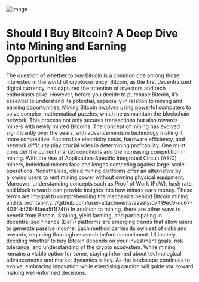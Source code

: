 
![Image](https://github.com/user-attachments/assets/d7419ec9-dc67-403f-bf28-8faea5f1f74f)
# Should I Buy Bitcoin? A Deep Dive into Mining and Earning Opportunities
The question of whether to buy Bitcoin is a common one among those interested in the world of cryptocurrency. Bitcoin, as the first decentralized digital currency, has captured the attention of investors and tech enthusiasts alike. However, before you decide to purchase Bitcoin, it’s essential to understand its potential, especially in relation to mining and earning opportunities.
Mining Bitcoin involves using powerful computers to solve complex mathematical puzzles, which helps maintain the blockchain network. This process not only secures transactions but also rewards miners with newly minted Bitcoins. The concept of mining has evolved significantly over the years, with advancements in technology making it more competitive. Factors like electricity costs, hardware efficiency, and network difficulty play crucial roles in determining profitability.
One must consider the current market conditions and the increasing competition in mining. With the rise of Application-Specific Integrated Circuit (ASIC) miners, individual miners face challenges competing against large-scale operations. Nonetheless, cloud mining platforms offer an alternative by allowing users to rent mining power without owning physical equipment.
Moreover, understanding concepts such as Proof of Work (PoW), hash rate, and block rewards can provide insights into how miners earn money. These terms are integral to comprehending the mechanics behind Bitcoin mining and its profitability.
 //github.com/user-attachments/assets/d7419ec9-dc67-403f-bf28-8faea5f1f74f))
In addition to mining, there are other ways to benefit from Bitcoin. Staking, yield farming, and participating in decentralized finance (DeFi) platforms are emerging trends that allow users to generate passive income. Each method carries its own set of risks and rewards, requiring thorough research before commitment.
Ultimately, deciding whether to buy Bitcoin depends on your investment goals, risk tolerance, and understanding of the crypto ecosystem. While mining remains a viable option for some, staying informed about technological advancements and market dynamics is key. As the landscape continues to evolve, embracing innovation while exercising caution will guide you toward making well-informed decisions.
